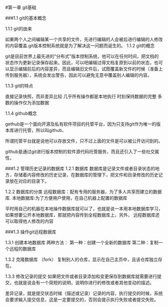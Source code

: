 #第一章 git基础

###1.1 git的基本概念

1.1.1 git的由来


  如果两个人之间编辑某一个共享的文件，先进行编辑的人会被后进行编辑的人修改的内容覆盖.git版本控制系统就是为了解决这一问题而诞生的。
1.1.2 git的概念


  git是目前世界上最先进的“分布式”版本控制系统，他可以在任何时间，把文档的状态作为更新记录保存起来。因此，可以吧编辑过得文档复原到以前的状态，也可以显示编辑前后的内容差异，而且编辑旧文件后，试图覆盖新文件的时候（准备上传到服务器），系统会发出警告，因此可以避免无意中覆盖别人编辑的内容。


1.1.3 git的特点

直接记录快照，而非差异比较
几乎所有操作都是本地执行
时刻保持数据的完整
多数的操作仅为添加数据

1.1.4 github概念

gethub是一个面向开源及私有软件项目的托管平台，因为只支持git作为唯一的版本库进行托管，所以叫github、

所谓托管平台就是说他可以存放文件，只不过上面的文件是可以被公开访问到的。

github是通过git进行版本控制的软件源代码托管服务，而且还引入了一些社交属性。


###1.2 管理历史记录的数据库
1.2.1 数据库
数据库是记录文件或者目录状态的地方，存储着内容修改的历史记录，在数据库的管理下，把文件和目录修改的历史记录放在对应的目录下。

1.2.2 数据库的分类
远程数据库：配有专用的服务器，为了多人共享而建立的数据库.
本地数据库:为了方便用户使用，在自己机器上配置的数据库

平时用自己的机器在本地操作数据库就可以了，也就是说一本用本地数据库学习，如果想要公开本地数据库，那就把内容传到全程数据库上，另外，
远程数据库还可以取得他人修改的内容


###1.3 操作git远程数据库

1.3.1  创建本地数据库
   两种方法：
   第一种：创建一个全新的数据库
   第二种：复制一个远程的数据库

1.3.2 克隆数据库 （fork）
复制别人的仓库，显示在自己主页中，且该仓库独立存在。

1.3.3 修改记录的提交
如果把文件或者目录添加和变更保存到数据库就需要进行提交，也就是说会有一个简短的说明，说明你进行的修改或者其他变动的描述。

差异记录，就是提交状态时候（描述或记录）记录的内容，执行提交的时候，系统会要求输入提交信息，这是一定要提交的，否则会提示执行失败或者提交失败。



